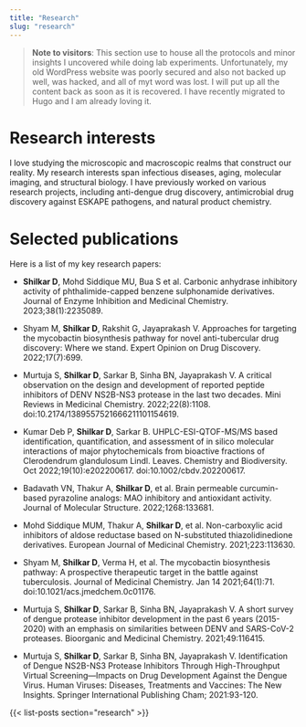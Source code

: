 ```yaml
---
title: "Research"
slug: "research" 
---
```


> **Note to visitors**: This section use to house all the protocols and minor insights I uncovered while doing lab experiments. Unfortunately, my old WordPress website was poorly secured and also not backed up well, was hacked, and all of myt word was lost. I will put up all the content back as soon as it is recovered. I have recently migrated to Hugo and I am already loving it. 

# Research interests
I love studying the microscopic and macroscopic realms that construct our reality. My research interests span infectious diseases, aging, molecular imaging, and structural biology. I have previously worked on various research projects, including anti-dengue drug discovery, antimicrobial drug discovery against ESKAPE pathogens, and natural product chemistry. 

# Selected publications
Here is a list of my key research papers:

-   **Shilkar D**, Mohd Siddique MU, Bua S et al. Carbonic anhydrase inhibitory
    activity of phthalimide-capped benzene sulphonamide derivatives. Journal of
    Enzyme Inhibition and Medicinal Chemistry. 2023;38(1):2235089.

-   Shyam M, **Shilkar D**, Rakshit G, Jayaprakash V. Approaches for targeting
    the mycobactin biosynthesis pathway for novel anti-tubercular drug
    discovery: Where we stand. Expert Opinion on Drug Discovery. 2022;17(7):699.

-   Murtuja S, **Shilkar D**, Sarkar B, Sinha BN, Jayaprakash V. A critical
    observation on the design and development of reported peptide inhibitors of
    DENV NS2B-NS3 protease in the last two decades. Mini Reviews in Medicinal
    Chemistry. 2022;22(8):1108. doi:10.2174/1389557521666211101154619.

-   Kumar Deb P, **Shilkar D**, Sarkar B. UHPLC-ESI-QTOF-MS/MS based
    identification, quantification, and assessment of in silico molecular
    interactions of major phytochemicals from bioactive fractions of
    Clerodendrum glandulosum Lindl. Leaves. Chemistry and Biodiversity. Oct
    2022;19(10):e202200617. doi:10.1002/cbdv.202200617.

-   Badavath VN, Thakur A, **Shilkar D**, et al. Brain permeable curcumin-based
    pyrazoline analogs: MAO inhibitory and antioxidant activity. Journal of
    Molecular Structure. 2022;1268:133681.

-   Mohd Siddique MUM, Thakur A, **Shilkar D**, et al. Non-carboxylic acid
    inhibitors of aldose reductase based on N-substituted thiazolidinedione
    derivatives. European Journal of Medicinal Chemistry. 2021;223:113630.

-   Shyam M, **Shilkar D**, Verma H, et al. The mycobactin biosynthesis pathway:
    A prospective therapeutic target in the battle against tuberculosis. Journal
    of Medicinal Chemistry. Jan 14 2021;64(1):71.
    doi:10.1021/acs.jmedchem.0c01176.

-   Murtuja S, **Shilkar D**, Sarkar B, Sinha BN, Jayaprakash V. A short survey
    of dengue protease inhibitor development in the past 6 years (2015-2020)
    with an emphasis on similarities between DENV and SARS-CoV-2 proteases.
    Bioorganic and Medicinal Chemistry. 2021;49:116415.

-   Murtuja S, **Shilkar D**, Sarkar B, Sinha BN, Jayaprakash V. Identification
    of Dengue NS2B-NS3 Protease Inhibitors Through High-Throughput Virtual
    Screening—Impacts on Drug Development Against the Dengue Virus. Human
    Viruses: Diseases, Treatments and Vaccines: The New Insights. Springer
    International Publishing Cham; 2021:93-120.





{{< list-posts section="research" >}}


